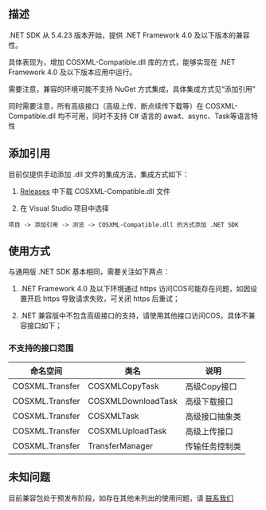 ## 描述

.NET SDK 从 5.4.23 版本开始，提供 .NET Framework 4.0 及以下版本的兼容性。

具体表现为，增加 COSXML-Compatible.dll 库的方式，能够实现在 .NET Framework 4.0 及以下版本应用中运行。

需要注意，兼容的环境可能不支持 NuGet 方式集成，具体集成方式见“添加引用”

同时需要注意，所有高级接口（高级上传、断点续传下载等）在 COSXML-Compatible.dll 均不可用，同时不支持 C# 语言的 await、async、Task等语言特性

## 添加引用

目前仅提供手动添加 .dll 文件的集成方法，集成方式如下：

1.  [Releases](https://github.com/tencentyun/qcloud-sdk-dotnet/releases) 中下载 COSXML-Compatible.dll 文件

2.  在 Visual Studio 项目中选择 

```
项目 -> 添加引用 -> 浏览 -> COSXML-Compatible.dll 的方式添加 .NET SDK
```

## 使用方式

与通用版 .NET SDK 基本相同，需要关注如下两点：

1. .NET Framework 4.0 及以下环境通过 https 访问COS可能存在问题，如因设置开启 https 导致请求失败，可关闭 https 后重试；

2. .NET 兼容版中不包含高级接口的支持，请使用其他接口访问COS，具体不兼容接口如下；

### 不支持的接口范围

| 命名空间           | 类名                          | 说明                            |
| ----------------- | ---------------------------- | ------------------------------- |
| COSXML.Transfer   | COSXMLCopyTask               | 高级Copy接口               |
| COSXML.Transfer   | COSXMLDownloadTask           | 高级下载接口                |
| COSXML.Transfer   | COSXMLTask                   | 高级接口抽象类             |
| COSXML.Transfer   | COSXMLUploadTask             | 高级上传接口               |
| COSXML.Transfer   | TransferManager              | 传输任务控制类             |

## 未知问题

目前兼容包处于预发布阶段，如存在其他未列出的使用问题，请 [联系我们](https://cloud.tencent.com/document/product/436/37708) 